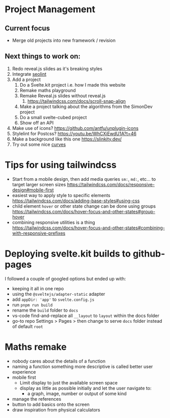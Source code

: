 # Project Management

## Current focus

- Merge old projects into new framework / revision

## Next things to work on:

1. Redo reveal.js slides as it's breaking styles
2. Integrate <a href:external href="https://www.npmjs.com/package/seolint">seolint</a>
3. Add a project
   1. Do a Svelte.kit project i.e. how I made this website
   2. Remake maths playground
   3. Remake Reveal.js slides without reveal.js
      1. https://tailwindcss.com/docs/scroll-snap-align
   4. Make a project talking about the algorithms from the SimonDev project
   5. Do a small svelte-cubed project
   6. Show off an API
4. Make use of icons? https://github.com/antfu/unplugin-icons
5. Stylelint for Postcss? https://youtu.be/WhCXiEwdU1A?t=46
6. Make a background like this one https://slinkity.dev/
7. Try out some nice <a href:external href="https://www.youtube.com/watch?v=lPJVi797Uy0">curves</a>

# Tips for using tailwindcss

- Start from a mobile design, then add media queries `sm:`, `md:`, etc... to target larger screen sizes https://tailwindcss.com/docs/responsive-design#mobile-first
- easiest way to apply style to specific elements https://tailwindcss.com/docs/adding-base-styles#using-css
- child element `hover` or other state change can be done using groups https://tailwindcss.com/docs/hover-focus-and-other-states#group-hover
- combining responsive utilities is a thing https://tailwindcss.com/docs/hover-focus-and-other-states#combining-with-responsive-prefixes

# Deploying svelte.kit builds to github-pages

I followed a couple of googled options but ended up with:

- keeping it all in one repo
- using the `@sveltejs/adapter-static` adapter
- add `appDir: 'app'` to `svelte.config.js`
- run `pnpm run build`
- rename the `build` folder to `docs`
- vs-code find-and-replace all `__layout` to `layout` within the docs folder
- go-to repo Settings > Pages > then change to serve `docs` folder instead of default `root`

# Maths remake

- nobody cares about the details of a function
- naming a function something more descriptive is called better user experience
- mobile first
  - Limit display to just the available screen space
  - display as little as possible initially and let the user navigate to:
    - a graph, image, number or output of some kind
- manage the references
- button to add basics onto the screen
- draw inspiration from physical calculators
